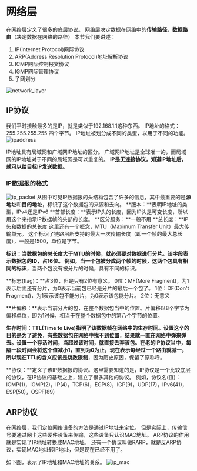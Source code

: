 # 网络层
在网络层定义了很多的底层协议。
网络层决定数据在网络中的**传输路径**，**数据路由**（决定数据在网络的路径）
本节我们要讲述：
1. IP(Internet Protocol)网际协议
2. ARP(Address Resolution Protocol)地址解析协议
3. ICMP网际控制报文协议
4. IGMP网际管理协议
5. 子网划分

![network_layer](./pages_appdev/network/res/network_layer.png)

## IP协议
我们平时接触最多的是IP，就是类似于192.168.1.1这种东西。
IP地址的格式：255.255.255.255  四个字节。
IP地址被划分成不同的类型，以用于不同的功能。
![ipaddress](./pages_appdev/network/res/ipaddress.png)

IP地址具有局域网和广域网IP地址的区分。
广域网IP地址是全球唯一的，而局域网的IP地址对于不同的局域网是可以重复的。
**IP是无连接协议，知道IP地址后，就可以给目标IP发送数据。**

### IP数据报的格式
![ip_packet](./pages_appdev/network/res/ip_packet.png)
从图中可见IP数据报的头结构包含了许多的信息，其中最重要的是**源地址**和**目的地址**，标识了这个数据包的来源和去向。
**版本：**表明IP地址的类型，IPv4还是IPv6
**首部长度：**表示IP头的长度，因为IP头是可变长度，所以用这个来指示IP数据帧的头部的长度。
**区分服务：**一般不用
**总长度：**IP头和数据的总长度
这里还有一个概念，MTU（Maximum Transfer Unit）最大传输单元。
这个标识了链路层所支持的最大一次传输长度（即一个帧的最大总长度），一般是1500，单位是字节。

**标识：**当数据包的总长度大于MTU的时候，就必须要对数据进行分片。该字段表示数据包的ID，占16位。
例如，当一个包被分成两个帧的时候，这两个包具有相同的**标识**，当两个包没有被分片的时候，具有不同的标识。

**标志(flag)：**占3位，但是只有2位有意义。
0位：MF(More Fragment)，为1表示后面还有分片，为0表示当前包已经是分片的最后一个包了。
1位：DF(Don't Fragment)，为1表示该包不能分片，为0表示该包能分片。
2位：无意义

**片偏移：**表示当前分片的包，在整个数据包当中的位置。片偏移以8个字节为偏移单位，即为1时候，相当于在整个数据包中的第八个字节的位置。

**生存时间：**TTL(Time to Live)指明了该数据帧在网络中的生存时间。设置这个的目的是为了避免，有些数据包在网络中找不到位置，结果就一直在网络中弹来弹去。设置一个存活时间，当超过该时间，就直接丢弃该包。在老的IP协议当中，每隔一段时间会将这个值减小1，直到为0为止，现在表示每经过一个路由就减一，所以现在TTL的含义应该是**跳数限制**，因为历史原因，保留了原称呼。

**协议：**定义了该IP数据报的协议。这里需要知道的是，IP协议是一个比较底层的协议，在IP协议的基础之上，建立了很多其他的协议。
例如，协议名(值)：ICMP(1)，IGMP(2)，IP(4)，TCP(6)，EGP(8)，IGP(9)，UDP(17)，IPv6(41)，ESP(50)，OSPF(89)

## ARP协议
在网络层，我们定位网络设备的方法是通过IP地址来定位。
但是实际上，传输信号要通过网卡这些硬件设备来传输，这些设备只认识MAC地址。
ARP协议的作用就是实现了IP地址转换成MAC地址。
还有一个协议叫做RARP，就是反ARP协议，实现MAC地址转IP地址，但是现在已经不用了。

如下图，表示了IP地址和MAC地址的关系。
![ip_mac](./pages_appdev/network/res/ip_mac.png)